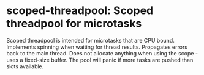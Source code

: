 # scoped-threadpool: Scoped threadpool for microtasks

Scoped threadpool is intended for microtasks that are CPU bound.
Implements spinning when waiting for thread results.
Propagates errors back to the main thread.
Does not allocate anything when using the scope - uses a fixed-size buffer.
The pool will panic if more tasks are pushed than slots available.
